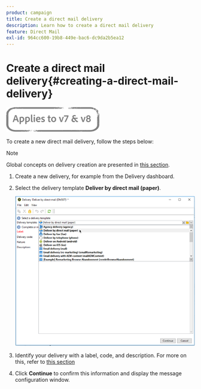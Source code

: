 ```yaml
---
product: campaign
title: Create a direct mail delivery
description: Learn how to create a direct mail delivery
feature: Direct Mail
exl-id: 964cc600-19b8-449e-bac6-dc9da2b5ea12
---
```

# Create a direct mail delivery{#creating-a-direct-mail-delivery}

![](../../assets/common.svg)

To create a new direct mail delivery, follow the steps below:

>[!NOTE]
>
>Global concepts on delivery creation are presented in [this section](steps-about-delivery-creation-steps.md).

1. Create a new delivery, for example from the Delivery dashboard.
1. Select the delivery template **Deliver by direct mail (paper)**.

   ![](assets/direct_mail.png)

1. Identify your delivery with a label, code, and description. For more on this, refer to [this section](steps-create-and-identify-the-delivery.md#identifying-the-delivery)
1. Click **Continue** to confirm this information and display the message configuration window.

